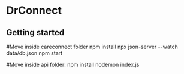 # DrConnect



## Getting started

#Move inside careconnect folder
npm install
npx json-server --watch data/db.json
npm start


#Move inside api folder:
npm install
nodemon index.js
